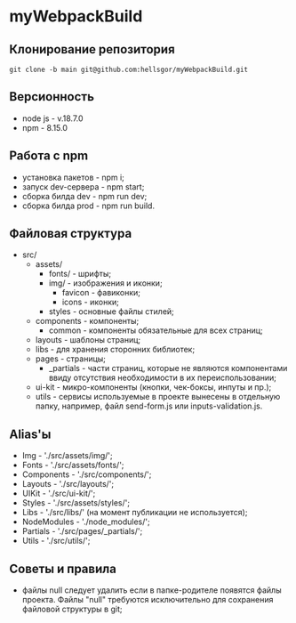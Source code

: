 # myWebpackBuild

## Клонирование репозитория

    git clone -b main git@github.com:hellsgor/myWebpackBuild.git

## Версионность

* node js - v.18.7.0
* npm - 8.15.0

## Работа с npm

* установка пакетов - npm i;
* запуск dev-сервера - npm start;
* сборка билда dev - npm run dev;
* сборка билда prod - npm run build.

## Файловая структура

* src/
  * assets/
    * fonts/ - шрифты;
    * img/ - изображения и иконки;
      * favicon - фавиконки;
      * icons - иконки;
    * styles - основные файлы стилей;
  * components - компоненты;
    * common - компоненты обязательные для всех страниц;
  * layouts - шаблоны страниц;
  * libs - для хранения сторонних библиотек;
  * pages - страницы;
    * _partials - части страниц, которые не являются компонентами ввиду отсутствия необходимости в их переиспользовании;
  * ui-kit - микро-компоненты (кнопки, чек-боксы, инпуты и пр.);
  * utils - сервисы используемые в проекте вынесены в отдельную папку, например, файл send-form.js или inputs-validation.js.

## Alias'ы

* Img - './src/assets/img/';
* Fonts - './src/assets/fonts/';
* Components - './src/components/';
* Layouts - './src/layouts/';
* UIKit - './src/ui-kit/';
* Styles - './src/assets/styles/';
* Libs - './src/libs/' (на момент публикации не используется);
* NodeModules - './node_modules/';
* Partials - './src/pages/_partials/';
* Utils - './src/utils/';

## Советы и правила

* файлы null следует удалить если в папке-родителе появятся файлы проекта. Файлы "null" требуются исключительно для сохранения файловой структуры в git;
